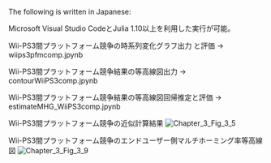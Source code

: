 The following is written in Japanese:

Microsoft Visual Studio CodeとJulia 1.10以上を利用した実行が可能。

Wii-PS3間プラットフォーム競争の時系列変化グラフ出力 と評価 -> wiips3pfmcomp.jpynb

Wii-PS3間プラットフォーム競争結果の等高線図出力 -> contourWiiPS3comp.jpynb

Wii-PS3間プラットフォーム競争結果の等高線図回帰推定と評価 -> estimateMHG_WiiPS3comp.jpynb

Wii-PS3間プラットフォーム競争の近似計算結果
![Chapter_3_Fig_3_5](https://github.com/user-attachments/assets/f32b2565-7e2f-4b6d-a857-038ddeac54df)

Wii-PS3間プラットフォーム競争のエンドユーザー側マルチホーミング率等高線図
![Chapter_3_Fig_3_9](https://github.com/user-attachments/assets/d9a8dee7-b1f4-4550-8601-033be49d2544)
